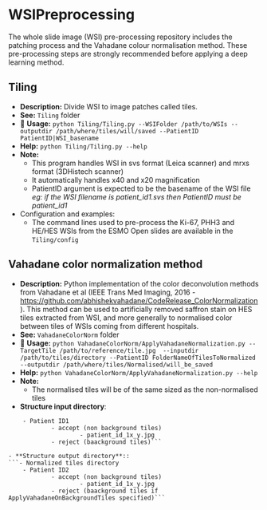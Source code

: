 # WSIPreprocessing
The whole slide image (WSI) pre-processing repository includes the patching process and the Vahadane colour normalisation method. These pre-processing steps are strongly recommended before applying a deep learning method.

## Tiling 
- **Description:** Divide WSI to image patches called tiles.
- **See:** `Tiling` folder
- 🎯 **Usage:** `python Tiling/Tiling.py --WSIFolder /path/to/WSIs --outputdir /path/where/tiles/will/saved --PatientID PatientID|WSI_basename `
- **Help:** `python Tiling/Tiling.py --help`
- **Note:**
	- This program handles WSI in svs format (Leica scanner) and mrxs format (3DHistech scanner)
	- It automatically handles x40 and x20 magnification
	- PatientID argument is expected to be the basename of the WSI file *eg: if the WSI filename is patient_id1.svs then PatientID must be patient_id1*
- Configuration and examples:
	- The command lines used to pre-process the Ki-67, PHH3 and HE/HES WSIs from the ESMO Open slides are available in the `Tiling/config` 

## Vahadane color normalization method
- **Description:** Python implementation of the color deconvolution methods from Vahadane et al (IEEE Trans Med Imaging, 2016 - https://github.com/abhishekvahadane/CodeRelease_ColorNormalization). This method can be used to artificially removed saffron stain on HES tiles extracted from WSI, and more generally to normalised color between tiles of WSIs coming from different hospitals.
- **See:** `VahadaneColorNorm` folder
- 🎯 **Usage:** `python VahadaneColorNorm/ApplyVahadaneNormalization.py --TargetTile /path/to/reference/tile.jpg  --inputdir /path/to/tiles/directory --PatientID FolderNameOfTilesToNormalized --outputdir /path/where/tiles/Normalised/will_be_saved`
- **Help:** `python VahadaneColorNorm/ApplyVahadaneNormalization.py --help`
- **Note:**
	- The normalised tiles will be of the same sized as the non-normalised tiles
- **Structure input directory**:
```- Non-normalized tiles directory
    - Patient ID1
            - accept (non background tiles)
                    - patient_id_1x_y.jpg
            - reject (baackground tiles)```

- **Structure output directory**::
```- Normalized tiles directory
    - Patient ID2
            - accept (non background tiles)
                    - patient_id_1x_y.jpg
            - reject (baackground tiles if ApplyVahadaneOnBackgroundTiles specified)```